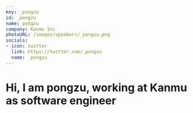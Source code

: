 ```yaml
---
key: _pongzu
id: _pongzu
name: pongzu
company: Kanmu Inc
photoURL: /images/speakers/_pongzu.png
socials:
- icon: twitter
  link: https://twitter.com/_pongzu
  name: _pongzu
---
```

# Hi, I am pongzu, working at Kanmu as software engineer


